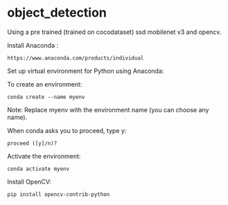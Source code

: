 # object_detection

Using a pre trained (trained on cocodataset) ssd mobilenet v3 and opencv.

Install Anaconda :
    
    https://www.anaconda.com/products/individual

Set up virtual environment for Python using Anaconda:

To create an environment:
    
    conda create --name myenv

Note: Replace myenv with the environment name (you can choose any name).

When conda asks you to proceed, type y:
  
    proceed ([y]/n)?

Activate the environment:
    
    conda activate myenv
    
Install OpenCV:
    
    pip install opencv-contrib-python
    
